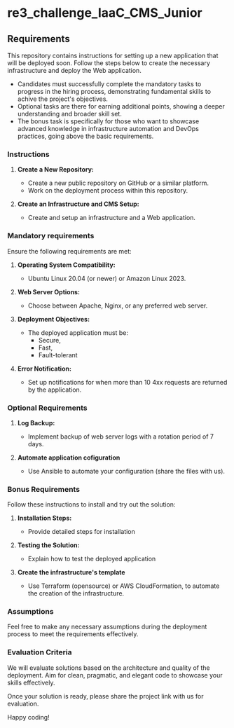 # re3_challenge_IaaC_CMS_Junior

## Requirements
This repository contains instructions for setting up a new application that will be deployed soon. Follow the steps below to create the necessary infrastructure and deploy the Web application.

- Candidates must successfully complete the mandatory tasks to progress in the hiring process, demonstrating fundamental skills to achive the project's objectives. 
- Optional tasks are there for earning additional points, showing a deeper understanding and broader skill set. 
- The bonus task is specifically for those who want to showcase advanced knowledge in infrastructure automation and DevOps practices, going above the basic requirements.

### Instructions

1. **Create a New Repository:**
   - Create a new public repository on GitHub or a similar platform.
   - Work on the deployment process within this repository.

2. **Create an Infrastructure and CMS Setup:**
   - Create and setup an infrastructure and a Web application.
   
### Mandatory requirements

Ensure the following requirements are met:

1. **Operating System Compatibility:**
   - Ubuntu Linux 20.04 (or newer) or Amazon Linux 2023.

2. **Web Server Options:**
   - Choose between Apache, Nginx, or any preferred web server.

3. **Deployment Objectives:**
   - The deployed application must be:
     - Secure,
     - Fast,
     - Fault-tolerant

4. **Error Notification:**
   - Set up notifications for when more than 10 4xx requests are returned by the application.
   
### Optional Requirements

1. **Log Backup:**
   - Implement backup of web server logs with a rotation period of 7 days.
     
2. **Automate application cofiguration**
   - Use Ansible to automate your configuration (share the files with us).

### Bonus Requirements

Follow these instructions to install and try out the solution:

1. **Installation Steps:**
   - Provide detailed steps for installation

2. **Testing the Solution:**
   - Explain how to test the deployed application
  
3. **Create the infrastructure's template**
   - Use Terraform (opensource) or AWS CloudFormation, to automate the creation of the infrastructure.

### Assumptions

Feel free to make any necessary assumptions during the deployment process to meet the requirements effectively.

### Evaluation Criteria

We will evaluate solutions based on the architecture and quality of the deployment. Aim for clean, pragmatic, and elegant code to showcase your skills effectively.

Once your solution is ready, please share the project link with us for evaluation.

Happy coding!
